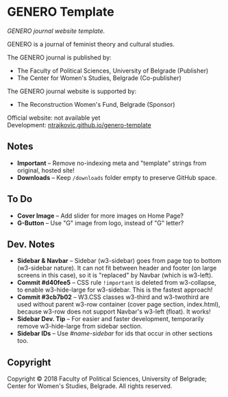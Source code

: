 # GENERO Template

_GENERO journal website template._

GENERO is a journal of feminist theory and cultural studies.

The GENERO journal is published by:

* The Faculty of Political Sciences, University of Belgrade (Publisher)
* The Center for Women's Studies, Belgrade (Co-publisher)

The GENERO journal website is supported by:
* The Reconstruction Women's Fund, Belgrade (Sponsor)

Official website: not available yet\
Development: [ntrajkovic.github.io/genero-template](https://ntrajkovic.github.io/genero-template)

## Notes

* **Important** &ndash; Remove no-indexing meta and "template" strings from original, hosted site!
* **Downloads** &ndash; Keep `/downloads` folder empty to preserve GitHub space.

## To Do

* **Cover Image** &ndash; Add slider for more images on Home Page?
* **G-Button** &ndash; Use "G" image from logo, instead of "G" letter?

## Dev. Notes

* **Sidebar & Navbar** &ndash; Sidebar (w3-sidebar) goes from page top to bottom (w3-sidebar nature). It can not fit between header and footer (on large screens in this case), so it is "replaced" by Navbar (which is w3-left).
* **Commit #d40fee5** &ndash; CSS rule `!important` is deleted from w3-collapse, to enable w3-hide-large for w3-sidebar. This is the fastest approach!
* **Commit #3cb7b02** &ndash; W3.CSS classes w3-third and w3-twothird are used without parent w3-row container (cover page section, index.html), because w3-row does not support Navbar's w3-left (float). It works!
* **Sidebar Dev. Tip** &ndash; For easier and faster development, temporarily remove w3-hide-large from sidebar section.
* **Sidebar IDs** &ndash; Use _#name-sidebar_ for ids that occur in other sections too.

## Copyright

Copyright &copy; 2018 Faculty of Political Sciences, University of Belgrade; Center for Women's Studies, Belgrade. All rights reserved.
